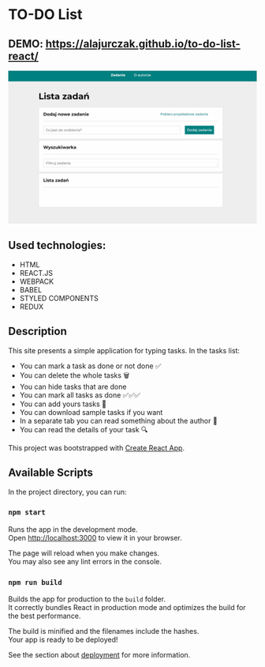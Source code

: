 # TO-DO List

## DEMO: https://alajurczak.github.io/to-do-list-react/

![Page animation](https://github.com/alajurczak/to-do-list-react/blob/main/public/To-do-list-react.gif?raw=true)

## Used technologies:
- HTML
- REACT.JS
- WEBPACK
- BABEL
- STYLED COMPONENTS
- REDUX

## Description
This site presents a simple application for typing tasks.
In the tasks list:

- You can mark a task as done or not done ✅
- You can delete the whole tasks 🗑️
- You can hide tasks that are done 
- You can mark all tasks as done ✅✅✅
- You can add yours tasks 📝
- You can download sample tasks if you want
- In a separate tab you can read something about the author 🙌
- You can read the details of your task 🔍


This project was bootstrapped with [Create React App](https://github.com/facebook/create-react-app).

## Available Scripts

In the project directory, you can run:

### `npm start`

Runs the app in the development mode.\
Open [http://localhost:3000](http://localhost:3000) to view it in your browser.

The page will reload when you make changes.\
You may also see any lint errors in the console.

### `npm run build`

Builds the app for production to the `build` folder.\
It correctly bundles React in production mode and optimizes the build for the best performance.

The build is minified and the filenames include the hashes.\
Your app is ready to be deployed!

See the section about [deployment](https://facebook.github.io/create-react-app/docs/deployment) for more information.


